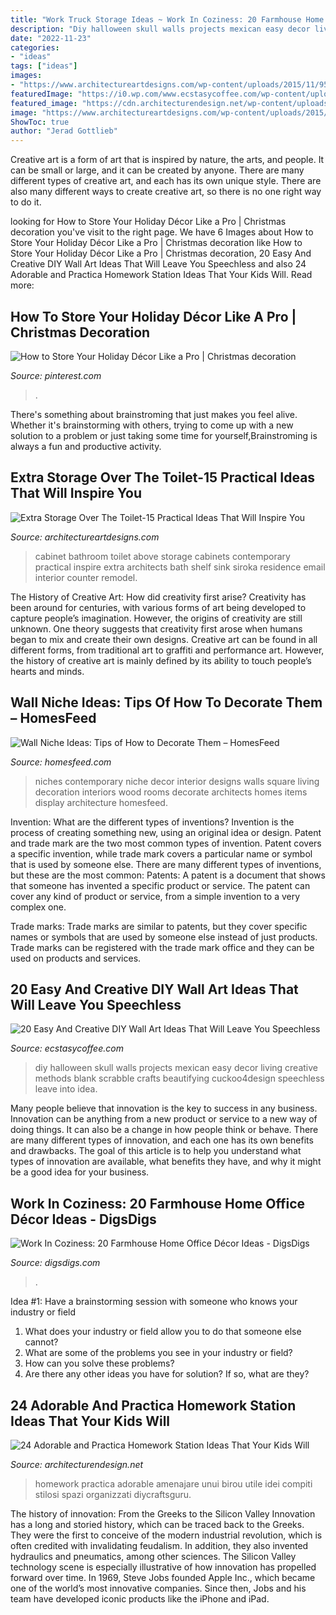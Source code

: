 ```yaml
---
title: "Work Truck Storage Ideas ~ Work In Coziness: 20 Farmhouse Home Office Décor Ideas"
description: "Diy halloween skull walls projects mexican easy decor living creative methods blank scrabble crafts beautifying cuckoo4design speechless leave into idea"
date: "2022-11-23"
categories:
- "ideas"
tags: ["ideas"]
images:
- "https://www.architectureartdesigns.com/wp-content/uploads/2015/11/957.jpg"
featuredImage: "https://i0.wp.com/www.ecstasycoffee.com/wp-content/uploads/2016/09/DIY-skull-wall-art.jpg"
featured_image: "https://cdn.architecturendesign.net/wp-content/uploads/2015/05/AD-Kids-Homework-Station-13.jpg"
image: "https://www.architectureartdesigns.com/wp-content/uploads/2015/11/957.jpg"
ShowToc: true
author: "Jerad Gottlieb"
---
```



Creative art is a form of art that is inspired by nature, the arts, and people. It can be small or large, and it can be created by anyone. There are many different types of creative art, and each has its own unique style. There are also many different ways to create creative art, so there is no one right way to do it.

	

		
looking for How to Store Your Holiday Décor Like a Pro | Christmas decoration you've visit to the right page. We have 6 Images about How to Store Your Holiday Décor Like a Pro | Christmas decoration like How to Store Your Holiday Décor Like a Pro | Christmas decoration, 20 Easy And Creative DIY Wall Art Ideas That Will Leave You Speechless and also 24 Adorable and Practica Homework Station Ideas That Your Kids Will. Read more:
		
    
## How To Store Your Holiday Décor Like A Pro | Christmas Decoration

<img loading=lazy src="https://i.pinimg.com/736x/48/85/1e/48851e482446e2c4d66f065c9887c89c.jpg" onerror="this.onerror=null;this.src='https://tse4.mm.bing.net/th?id=OIP.t2F95WnTf5nqOR_8ljebcQHaLH&amp;pid=15.1';" alt="How to Store Your Holiday Décor Like a Pro | Christmas decoration">

_Source: pinterest.com_

>. 

	

There's something about brainstroming that just makes you feel alive. Whether it's brainstorming with others, trying to come up with a new solution to a problem or just taking some time for yourself,Brainstroming is always a fun and productive activity.

    
## Extra Storage Over The Toilet-15 Practical Ideas That Will Inspire You

<img loading=lazy src="https://www.architectureartdesigns.com/wp-content/uploads/2015/11/957.jpg" onerror="this.onerror=null;this.src='https://tse4.mm.bing.net/th?id=OIP.KGFsPJ_qe3Ni5wfp05y-pQAAAA&amp;pid=15.1';" alt="Extra Storage Over The Toilet-15 Practical Ideas That Will Inspire You">

_Source: architectureartdesigns.com_

>cabinet bathroom toilet above storage cabinets contemporary practical inspire extra architects bath shelf sink siroka residence email interior counter remodel. 

	

The History of Creative Art: How did creativity first arise?
Creativity has been around for centuries, with various forms of art being developed to capture people’s imagination. However, the origins of creativity are still unknown. One theory suggests that creativity first arose when humans began to mix and create their own designs. Creative art can be found in all different forms, from traditional art to graffiti and performance art. However, the history of creative art is mainly defined by its ability to touch people’s hearts and minds.

    
## Wall Niche Ideas: Tips Of How To Decorate Them – HomesFeed

<img loading=lazy src="https://homesfeed.com/wp-content/uploads/2015/08/Three-wall-niches-for-organizing-luxurious-and-ethnic-decoration-items.jpg" onerror="this.onerror=null;this.src='https://tse4.mm.bing.net/th?id=OIP.y8RF6wq-Ms5qGwKiuieDUwHaJ4&amp;pid=15.1';" alt="Wall Niche Ideas: Tips of How to Decorate Them – HomesFeed">

_Source: homesfeed.com_

>niches contemporary niche decor interior designs walls square living decoration interiors wood rooms decorate architects homes items display architecture homesfeed. 

	

Invention: What are the different types of inventions?
Invention is the process of creating something new, using an original idea or design. Patent and trade mark are the two most common types of invention. Patent covers a specific invention, while trade mark covers a particular name or symbol that is used by someone else. There are many different types of inventions, but these are the most common:
Patents: A patent is a document that shows that someone has invented a specific product or service. The patent can cover any kind of product or service, from a simple invention to a very complex one.

Trade marks: Trade marks are similar to patents, but they cover specific names or symbols that are used by someone else instead of just products. Trade marks can be registered with the trade mark office and they can be used on products and services.

    
## 20 Easy And Creative DIY Wall Art Ideas That Will Leave You Speechless

<img loading=lazy src="https://i0.wp.com/www.ecstasycoffee.com/wp-content/uploads/2016/09/DIY-skull-wall-art.jpg" onerror="this.onerror=null;this.src='https://tse3.mm.bing.net/th?id=OIP.PFbWMQtR5nAiCjZckOa2YgHaLD&amp;pid=15.1';" alt="20 Easy And Creative DIY Wall Art Ideas That Will Leave You Speechless">

_Source: ecstasycoffee.com_

>diy halloween skull walls projects mexican easy decor living creative methods blank scrabble crafts beautifying cuckoo4design speechless leave into idea. 

	

Many people believe that innovation is the key to success in any business. Innovation can be anything from a new product or service to a new way of doing things. It can also be a change in how people think or behave. There are many different types of innovation, and each one has its own benefits and drawbacks. The goal of this article is to help you understand what types of innovation are available, what benefits they have, and why it might be a good idea for your business.

    
## Work In Coziness: 20 Farmhouse Home Office Décor Ideas - DigsDigs

<img loading=lazy src="https://www.digsdigs.com/photos/farmhouse-home-office-decor-ideas-17-554x830.jpg" onerror="this.onerror=null;this.src='https://tse2.mm.bing.net/th?id=OIP.ovtmGHIs4J-q1K4Hen7LiwHaLG&amp;pid=15.1';" alt="Work In Coziness: 20 Farmhouse Home Office Décor Ideas - DigsDigs">

_Source: digsdigs.com_

>. 

	

Idea #1: Have a brainstorming session with someone who knows your industry or field
1. What does your industry or field allow you to do that someone else cannot? 
2. What are some of the problems you see in your industry or field? 
3. How can you solve these problems? 
4. Are there any other ideas you have for solution? If so, what are they?

    
## 24 Adorable And Practica Homework Station Ideas That Your Kids Will

<img loading=lazy src="https://cdn.architecturendesign.net/wp-content/uploads/2015/05/AD-Kids-Homework-Station-13.jpg" onerror="this.onerror=null;this.src='https://tse4.mm.bing.net/th?id=OIP.AQBgaXILzokHbrrrdSclMgHaLH&amp;pid=15.1';" alt="24 Adorable and Practica Homework Station Ideas That Your Kids Will">

_Source: architecturendesign.net_

>homework practica adorable amenajare unui birou utile idei compiti stilosi spazi organizzati diycraftsguru. 

	

The history of innovation: From the Greeks to the Silicon Valley
Innovation has a long and storied history, which can be traced back to the Greeks. They were the first to conceive of the modern industrial revolution, which is often credited with invalidating feudalism. In addition, they also invented hydraulics and pneumatics, among other sciences.
The Silicon Valley technology scene is especially illustrative of how innovation has propelled forward over time. In 1969, Steve Jobs founded Apple Inc., which became one of the world’s most innovative companies. Since then, Jobs and his team have developed iconic products like the iPhone and iPad.

